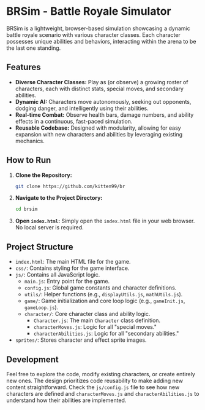 # BRSim - Battle Royale Simulator

BRSim is a lightweight, browser-based simulation showcasing a dynamic battle royale scenario with various character classes. Each character possesses unique abilities and behaviors, interacting within the arena to be the last one standing.

## Features

* **Diverse Character Classes:** Play as (or observe) a growing roster of characters, each with distinct stats, special moves, and secondary abilities.
* **Dynamic AI:** Characters move autonomously, seeking out opponents, dodging danger, and intelligently using their abilities.
* **Real-time Combat:** Observe health bars, damage numbers, and ability effects in a continuous, fast-paced simulation.
* **Reusable Codebase:** Designed with modularity, allowing for easy expansion with new characters and abilities by leveraging existing mechanics.

## How to Run

1.  **Clone the Repository:**
    ```bash
    git clone https://github.com/kitten99/br
    ```
2.  **Navigate to the Project Directory:**
    ```bash
    cd brsim
    ```
3.  **Open `index.html`:** Simply open the `index.html` file in your web browser. No local server is required.

## Project Structure

* `index.html`: The main HTML file for the game.
* `css/`: Contains styling for the game interface.
* `js/`: Contains all JavaScript logic.
    * `main.js`: Entry point for the game.
    * `config.js`: Global game constants and character definitions.
    * `utils/`: Helper functions (e.g., `displayUtils.js`, `mathUtils.js`).
    * `game/`: Game initialization and core loop logic (e.g., `gameInit.js`, `gameLoop.js`).
    * `character/`: Core character class and ability logic.
        * `Character.js`: The main `Character` class definition.
        * `characterMoves.js`: Logic for all "special moves."
        * `characterAbilities.js`: Logic for all "secondary abilities."
* `sprites/`: Stores character and effect sprite images.

## Development

Feel free to explore the code, modify existing characters, or create entirely new ones. The design prioritizes code reusability to make adding new content straightforward. Check the `js/config.js` file to see how new characters are defined and `characterMoves.js` and `characterAbilities.js` to understand how their abilities are implemented.